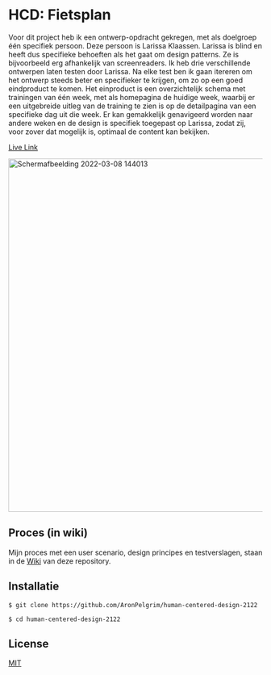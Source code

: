 # HCD: Fietsplan
Voor dit project heb ik een ontwerp-opdracht gekregen, met als doelgroep één specifiek persoon. Deze persoon is Larissa Klaassen. Larissa is blind en heeft dus specifieke behoeften als het gaat om design patterns. Ze is bijvoorbeeld erg afhankelijk van screenreaders. Ik heb drie verschillende ontwerpen laten testen door Larissa. Na elke test ben ik gaan itereren om het ontwerp steeds beter en specifieker te krijgen, om zo op een goed eindproduct te komen. Het einproduct is een overzichtelijk schema met trainingen van één week, met als homepagina de huidige week, waarbij er een uitgebreide uitleg van de training te zien is op de detailpagina van een specifieke dag uit die week. Er kan gemakkelijk genavigeerd worden naar andere weken en de design is specifiek toegepast op Larissa, zodat zij, voor zover dat mogelijk is, optimaal de content kan bekijken.

[Live Link](https://aronpelgrim.github.io/human-centered-design-2122/Eindproduct/#een)

<img width="700" alt="Schermafbeelding 2022-03-08 144013" src="https://user-images.githubusercontent.com/74137185/168140379-d7dadc95-74ef-47ed-96a0-3b8c8cec5e51.jpg">

## Proces (in wiki)
Mijn proces met een user scenario, design principes en testverslagen, staan in de [Wiki](https://github.com/AronPelgrim/human-centered-design-2122/wiki) van deze repository.

## Installatie
```
$ git clone https://github.com/AronPelgrim/human-centered-design-2122
```

```
$ cd human-centered-design-2122
```

## License
[MIT](https://github.com/AronPelgrim/human-centered-design-2122/blob/main/LICENSE)